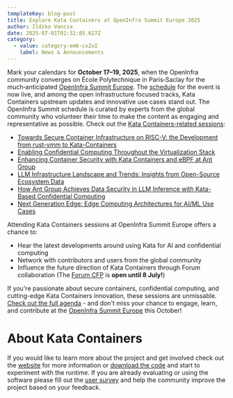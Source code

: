 ```yaml
---
templateKey: blog-post
title: Explore Kata Containers at OpenInfra Summit Europe 2025
author: Ildiko Vancsa
date: 2025-07-01T01:32:05.627Z
category:
  - value: category-em6-cxZuI
    label: News & Announcements
---
```


Mark your calendars for **October 17–19, 2025**, when the OpenInfra community converges on École Polytechnique in Paris‑Saclay for the much‑anticipated [OpenInfra Summit Europe](https://summit2025.openinfra.org/). The [schedule](https://summit2025.openinfra.org/a/schedule) for the event is now live, and among the open infrastructure focused tracks, Kata Containers upstream updates and innovative use cases stand out. 
The OpenInfra Summit schedule is curated by experts from the global community who volunteer their time to make the content as engaging and representative as possible. Check out the [Kata Containers-related sessions](https://summit2025.openinfra.org/a/schedule#view=calendar&tags=4638):

- [Towards Secure Container Infrastructure on RISC-V: the Development from rust-vmm to Kata-Containers](https://summit2025.openinfra.org/a/schedule#view=calendar&title=Towards%20Secure%20Container%20Infrastructure%20on%20RISC-V%3A%20the%20Development%20from%20rust-vmm%20to%20Kata-Containers)
- [Enabling Confidential Computing Throughout the Virtualization Stack](https://summit2025.openinfra.org/a/schedule#view=calendar&title=Enabling%20Confidential%20Computing%20Throughout%20the%20Virtualization%20Stack)
- [Enhancing Container Security with Kata Containers and eBPF at Ant Group](https://summit2025.openinfra.org/a/schedule#view=calendar&title=Enhancing%20Container%20Security%20with%20Kata%20Containers%20and%20eBPF%20at%20Ant%20Group)
- [LLM Infrastructure Landscape and Trends: Insights from Open-Source Ecosystem Data](https://summit2025.openinfra.org/a/schedule#view=calendar&title=LLM%20Infrastructure%20Landscape%20and%20Trends%3A%20Insights%20from%20Open-Source%20Ecosystem%20Data)
- [How Ant Group Achieves Data Security in LLM Inference with Kata-Based Confidential Computing](https://summit2025.openinfra.org/a/schedule#view=calendar&title=How%20Ant%20Group%20Achieves%20Data%20Security%20in%20LLM%20Inference%20with%20Kata-Based%20Confidential%20Computing)
- [Next Generation Edge: Edge Computing Architectures for AI/ML Use Cases](https://summit2025.openinfra.org/a/schedule#view=calendar&title=Next%20Generation%20Edge%3A%20Edge%20Computing%20Architectures%20for%20AI%2FML%20Use%20Cases)

Attending Kata Containers sessions at OpenInfra Summit Europe offers a chance to:

- Hear the latest developments around using Kata for AI and confidential computing
- Network with contributors and users from the global community
- Influence the future direction of Kata Containers through Forum collaboration (The [Forum CFP](https://summit2025.openinfra.org/cfp/) is **open until 8 July!**)

If you're passionate about secure containers, confidential computing, and cutting-edge Kata Containers innovation, these sessions are unmissable. [Check out the full agenda](https://summit2025.openinfra.org/a/schedule) - and don't miss your chance to engage, learn, and contribute at the [OpenInfra Summit Europe](https://summit2025.openinfra.org/) this October!

# About Kata Containers
If you would like to learn more about the project and get involved check out the [website](https://www.katacontainers.io) for more information or [download the code](https://github.com/kata-containers) and start to experiment with the runtime. If you are already evaluating or using the software please fill out the [user survey](https://openinfrafoundation.formstack.com/forms/kata_containers_user_survey) and help the community improve the project based on your feedback.